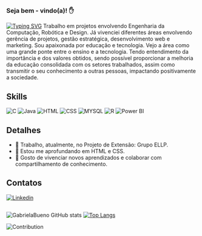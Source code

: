 ### Seja bem - vindo(a)! ✋

[![Typing SVG](https://readme-typing-svg.herokuapp.com/?color=00FF7F&size=35&center=true&vCenter=true&width=1000&lines=Olá,Me+chamo+Gabriela+Bueno;Developer+in+training;Sou+de+Cornélio+Procópio,+PR;+e+estudante+de+Engenharia+da+Computação)](https://git.io/typing-svg)
Trabalho em projetos envolvendo Engenharia da Computação, Robótica e Design. Já vivenciei diferentes áreas envolvendo gerência de projetos, gestão estratégica, desenvolvimento web e marketing. Sou apaixonada por educação e tecnologia. Vejo a área  como uma grande ponte entre o ensino e a tecnologia. Tendo entendimento da importância e dos valores obtidos, sendo possível proporcionar a melhoria da educação consolidada com os setores trabalhados, assim como transmitir o seu conhecimento a outras pessoas, impactando positivamente a sociedade.

## Skills
![C](https://img.shields.io/badge/C-00599C?style=for-the-badge&logo=c&logoColor=white)
![Java](https://img.shields.io/badge/Java-ED8B00?style=for-the-badge&logo=java&logoColor=white)
![HTML](https://img.shields.io/badge/HTML-239120?style=for-the-badge&logo=html5&logoColor=white)
![CSS](https://img.shields.io/badge/CSS-239120?&style=for-the-badge&logo=css3&logoColor=white)
![MYSQL](https://img.shields.io/badge/MySQL-00000F?style=for-the-badge&logo=mysql&logoColor=white)
![R](https://img.shields.io/badge/R-276DC3?style=for-the-badge&logo=r&logoColor=white)
![Power BI](https://img.shields.io/badge/PowerBI-F2C811?style=for-the-badge&logo=Power%20BI&logoColor=white)

## Detalhes
- 🔭 Trabalho, atualmente, no Projeto de Extensão: Grupo ELLP.
- 🌱 Estou me aprofundando em HTML e CSS.
- 🤗 Gosto de vivenciar novos aprendizados e colaborar com compartilhamento de conhecimento.

## Contatos
[![Linkedin](https://img.shields.io/badge/LinkedIn-0077B5?style=for-the-badge&logo=linkedin&logoColor=white)](https://www.linkedin.com/in/gabrielabueno-/)

## 
![GabrielaBueno GitHub stats](https://github-readme-stats.vercel.app/api?username=GabrielaBueno&show_icons=true&theme=chartreuse-dark) 
[![Top Langs](https://github-readme-stats.vercel.app/api/top-langs/?username=GabrielaBueno&layout=compact&theme=chartreuse-dark)](https://github.com/anuraghazra/github-readme-stats)

![Contribution](https://activity-graph.herokuapp.com/graph?username=GabrielaBueno&theme=gotham&hide_border=true&area=true)
    

